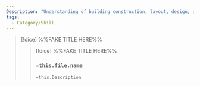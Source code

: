 ```yaml
---
Description: "Understanding of building construction, layout, design, and orientation. Useful for determining where a hallway should be, knowing where you are in the dark, or picking a non-load bearing wall."
tags:
  - Category/Skill
---
```


>[!dice]  %%FAKE TITLE HERE%%
>>[!dice]  %%FAKE TITLE HERE%%
>>### `=this.file.name`
>> 
>> 
>>`=this.Description`

